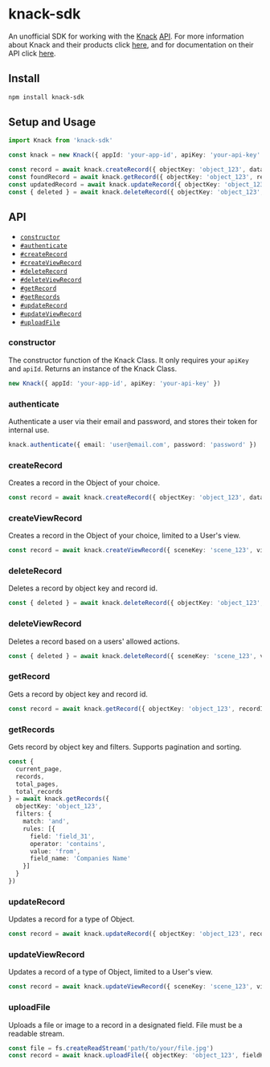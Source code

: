 # knack-sdk
An unofficial SDK for working with the [Knack](https://www.knack.com/) [API](https://www.knack.com/developer-documentation/). For more information about Knack and their products click [here](https://www.knack.com/), and for documentation on their API click [here](https://www.knack.com/developer-documentation/).

## Install
```bash
npm install knack-sdk
```

## Setup and Usage
```ts
import Knack from 'knack-sdk'

const knack = new Knack({ appId: 'your-app-id', apiKey: 'your-api-key' })

const record = await knack.createRecord({ objectKey: 'object_123', data: { field_234: 'field data' } })
const foundRecord = await knack.getRecord({ objectKey: 'object_123', recordId: record.id })
const updatedRecord = await knack.updateRecord({ objectKey: 'object_123', recordId: record.id, data: { field_234: 'better field data' } })
const { deleted } = await knack.deleteRecord({ objectKey: 'object_123', recordId: record.id })
```


## API

- [`constructor`](#constructor)
- [`#authenticate`](#authenticate)
- [`#createRecord`](#createRecord)
- [`#createViewRecord`](#createViewRecord)
- [`#deleteRecord`](#deleteRecord)
- [`#deleteViewRecord`](#deleteViewRecord)
- [`#getRecord`](#getRecord)
- [`#getRecords`](#getRecords)
- [`#updateRecord`](#updateRecord)
- [`#updateViewRecord`](#updateViewRecord)
- [`#uploadFile`](#uploadFile)

### constructor
The constructor function of the Knack Class. It only requires your `apiKey` and `apiId`. Returns an instance of the Knack Class.

```ts
new Knack({ appId: 'your-app-id', apiKey: 'your-api-key' })
```

### authenticate
Authenticate a user via their email and password, and stores their token for internal use.

```ts
knack.authenticate({ email: 'user@email.com', password: 'password' })
```

### createRecord
Creates a record in the Object of your choice.

```ts
const record = await knack.createRecord({ objectKey: 'object_123', data: { field_234: 'field data' } })
```

### createViewRecord
Creates a record in the Object of your choice, limited to a User's view.
```ts
const record = await knack.createViewRecord({ sceneKey: 'scene_123', viewKey: 'scene_134', data: { field_234: 'field data' } })
```

### deleteRecord
Deletes a record by object key and record id.
```ts
const { deleted } = await knack.deleteRecord({ objectKey: 'object_123', recordId: '123abc' })
```

### deleteViewRecord
Deletes a record based on a users' allowed actions.
```ts
const { deleted } = await knack.deleteRecord({ sceneKey: 'scene_123', viewKey: 'scene_134', recordId: '123abc' })
```

### getRecord
Gets a record by object key and record id.
```ts
const record = await knack.getRecord({ objectKey: 'object_123', recordId: '123abc' })
```

### getRecords
Gets record by object key and filters. Supports pagination and sorting.
```ts
const {
  current_page,
  records,
  total_pages,
  total_records
} = await knack.getRecords({
  objectKey: 'object_123',
  filters: {
    match: 'and',
    rules: [{
      field: 'field_31',
      operator: 'contains',
      value: 'from',
      field_name: 'Companies Name'
    }]
  }
})
```

### updateRecord
Updates a record for a type of Object.
```ts
const record = await knack.updateRecord({ objectKey: 'object_123', recordId: '123abc', data: { field_234: 'new field data' } })
```

### updateViewRecord
Updates a record of a type of Object, limited to a User's view.
```ts
const record = await knack.updateViewRecord({ sceneKey: 'scene_123', viewKey: 'scene_134', recordId: '123abc', data: { field_234: 'new field data' } })
```

### uploadFile
Uploads a file or image to a record in a designated field. File must be a readable stream.
```ts
const file = fs.createReadStream('path/to/your/file.jpg')
const record = await knack.uploadFile({ objectKey: 'object_123', fieldKey: 'field_234', file })
```

